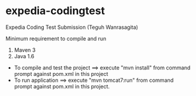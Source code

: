expedia-codingtest
==================

Expedia Coding Test Submission (Teguh Wanrasagita)

Minimum requirement to compile and run
1. Maven 3
2. Java 1.6

* To compile and test the project ==> execute "mvn install" from command prompt against pom.xml in this project
* To run application ==> execute "mvn tomcat7:run" from command prompt against pom.xml in this project. 

